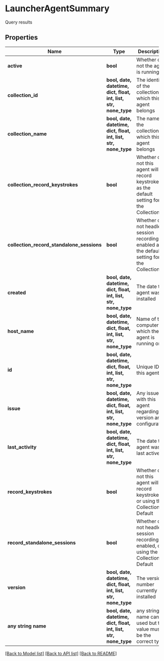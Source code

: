 # LauncherAgentSummary

Query results

## Properties
Name | Type | Description | Notes
------------ | ------------- | ------------- | -------------
**active** | **bool** | Whether or not the agent is running | [optional] 
**collection_id** | **bool, date, datetime, dict, float, int, list, str, none_type** | The identifier of the collection to which this agent belongs | [optional] 
**collection_name** | **bool, date, datetime, dict, float, int, list, str, none_type** | The name of the collection to which this agent belongs | [optional] 
**collection_record_keystrokes** | **bool** | Whether or not this agent will record keystrokes as the default setting for the Collection | [optional] 
**collection_record_standalone_sessions** | **bool** | Whether or not headless session recording is enabled as the default setting for the Collection | [optional] 
**created** | **bool, date, datetime, dict, float, int, list, str, none_type** | The date the agent was installed | [optional] 
**host_name** | **bool, date, datetime, dict, float, int, list, str, none_type** | Name of the computer which the agent is running on | [optional] 
**id** | **bool, date, datetime, dict, float, int, list, str, none_type** | Unique ID for this agent | [optional] 
**issue** | **bool, date, datetime, dict, float, int, list, str, none_type** | Any issues with this agent regarding its version and configuration | [optional] 
**last_activity** | **bool, date, datetime, dict, float, int, list, str, none_type** | The date the agent was last active | [optional] 
**record_keystrokes** | **bool** | Whether or not this agent will record keystrokes, or using the Collection Default | [optional] 
**record_standalone_sessions** | **bool** | Whether or not headless session recording is enabled, or using the Collection Default | [optional] 
**version** | **bool, date, datetime, dict, float, int, list, str, none_type** | The version number currently installed | [optional] 
**any string name** | **bool, date, datetime, dict, float, int, list, str, none_type** | any string name can be used but the value must be the correct type | [optional]

[[Back to Model list]](../README.md#documentation-for-models) [[Back to API list]](../README.md#documentation-for-api-endpoints) [[Back to README]](../README.md)


